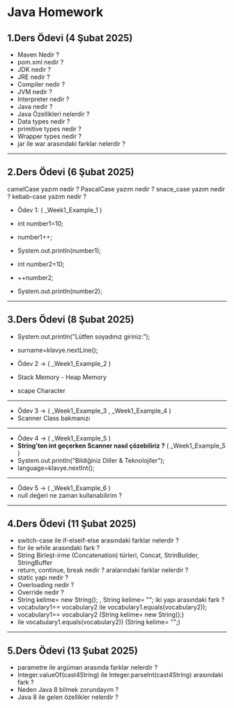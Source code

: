 # Java Homework

## 1.Ders Ödevi (4 Şubat 2025)
- Maven Nedir ?
- pom.xml nedir ?
- JDK nedir ?
- JRE nedir ?
- Compiler nedir ?
- JVM nedir ?
- Interpreter nedir ?
- Java nedir ?
- Java Özellikleri nelerdir ?
- Data types nedir ?
- primitive types nedir ?
- Wrapper types nedir ?
- jar ile war arasındaki farklar nelerdir ?
---

## 2.Ders Ödevi (6 Şubat 2025)
camelCase yazım nedir ?
PascalCase yazım nedir ?
snace_case yazım nedir ?
kebab-case yazım nedir ?

- Ödev 1: ( _Week1_Example_1 )
- int number1=10;
- number1++;
- System.out.println(number1);

- int number2=10;
- ++number2;
- System.out.println(number2);

---


## 3.Ders Ödevi (8 Şubat 2025)
- System.out.println("Lütfen soyadınız giriniz:");
- surname=klavye.nextLine();

- Ödev 2 -> ( _Week1_Example_2 )
- Stack Memory - Heap Memory
- scape Character
---

- Ödev 3 -> ( _Week1_Example_3 , _Week1_Example_4 )
- Scanner Class bakmanızı
---

- Ödev 4 -> ( _Week1_Example_5 )
- **String'ten int geçerken Scanner nasıl çözebiliriz ?** ( _Week1_Example_5 )
- System.out.println("Bildiğiniz Diller & Teknolojiler");
- language=klavye.nextInt();
---

- Ödev 5 ->  ( _Week1_Example_6 )
- null değeri ne zaman kullanabilirim ?
---

## 4.Ders Ödevi (11 Şubat 2025)
- switch-case ile if-elseif-else arasındaki farklar nelerdir ?
- for ile while arasındaki fark ?
- String Birleşt-irme (Concatenation) türleri, Concat, StrinBuilder, StringBuffer
- return, continue, break nedir ? aralarındaki farklar nelerdir ?
- static yapı nedir ?
- Overloading nedir ?
- Override nedir ?
- String kelime= new String(); , String kelime= "";  iki yapı arasındaki fark ?
- vocabulary1== vocabulary2 ile vocabulary1.equals(vocabulary2));
- vocabulary1== vocabulary2 (String kelime= new String();)
- ile vocabulary1.equals(vocabulary2)) (String kelime= "";)

---

## 5.Ders Ödevi (13 Şubat 2025)
- parametre ile argüman arasında farklar nelerdir ?
- Integer.valueOf(cast4String) ile  Integer.parseInt(cast4String) arasındaki fark ?
- Neden Java 8 bilmek zorundayım ?
- Java 8 ile gelen özellikler nelerdir ?